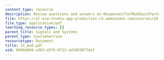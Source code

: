 ```yaml
---
content_type: resource
description: Review questions and answers on Responses?to?MuddiestPartoftheLecture?Cards.
file: https://ol-ocw-studio-app-production.s3.amazonaws.com/courses/16-01-unified-engineering-i-ii-iii-iv-fall-2005-spring-2006/099bb889a363d3f66723ad16038f7daf_S1_mud.pdf
file_type: application/pdf
learning_resource_types: []
parent_title: Signals and Systems
parent_type: CourseSection
resourcetype: Document
title: S1_mud.pdf
uid: 099bb889-a363-d3f6-6723-ad16038f7daf
---
```

